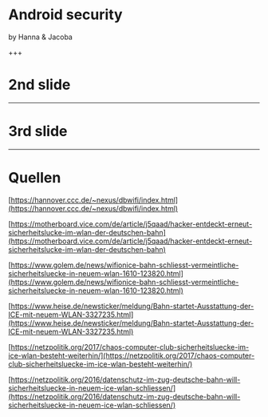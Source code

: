 # Android security
by Hanna & Jacoba

+++
# 2nd slide

---

# 3rd slide

---

# Quellen
[https://hannover.ccc.de/~nexus/dbwifi/index.html](https://hannover.ccc.de/~nexus/dbwifi/index.html)

[https://motherboard.vice.com/de/article/j5qaad/hacker-entdeckt-erneut-sicherheitslucke-im-wlan-der-deutschen-bahn](https://motherboard.vice.com/de/article/j5qaad/hacker-entdeckt-erneut-sicherheitslucke-im-wlan-der-deutschen-bahn)

[https://www.golem.de/news/wifionice-bahn-schliesst-vermeintliche-sicherheitsluecke-in-neuem-wlan-1610-123820.html](https://www.golem.de/news/wifionice-bahn-schliesst-vermeintliche-sicherheitsluecke-in-neuem-wlan-1610-123820.html)

[https://www.heise.de/newsticker/meldung/Bahn-startet-Ausstattung-der-ICE-mit-neuem-WLAN-3327235.html](https://www.heise.de/newsticker/meldung/Bahn-startet-Ausstattung-der-ICE-mit-neuem-WLAN-3327235.html)

[https://netzpolitik.org/2017/chaos-computer-club-sicherheitsluecke-im-ice-wlan-besteht-weiterhin/](https://netzpolitik.org/2017/chaos-computer-club-sicherheitsluecke-im-ice-wlan-besteht-weiterhin/)

[https://netzpolitik.org/2016/datenschutz-im-zug-deutsche-bahn-will-sicherheitsluecke-in-neuem-ice-wlan-schliessen/](https://netzpolitik.org/2016/datenschutz-im-zug-deutsche-bahn-will-sicherheitsluecke-in-neuem-ice-wlan-schliessen/)